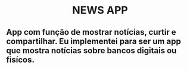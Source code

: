 <h1 align="center">NEWS APP</h1>

## App com função de mostrar notícias, curtir e compartilhar. Eu implementei para ser um app que mostra notícias sobre bancos digitais ou fisícos.
